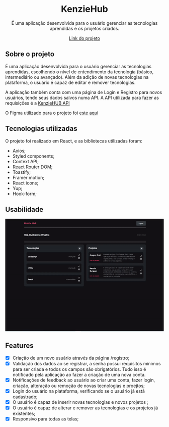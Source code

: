 <!-- PROJECT LOGO -->
<br />
<div align="center">


<h1 align="center">KenzieHub</h1>

  <p align="center">
    É uma aplicação desenvolvida para o usuário gerenciar as tecnologias aprendidas e os projetos criados.
  </p>
  <a href="https://kenzie-hub-guiwustro.vercel.app/">
Link do projeto</a>
</div>

<!-- ABOUT THE PROJECT -->
## Sobre o projeto

É uma aplicação desenvolvida para o usuário gerenciar as tecnologias aprendidas,
escolhendo o nível de entendimento da tecnologia (básico, intermediário ou
avançado). Além da adição de novas tecnologias na plataforma, o usuário é capaz
de editar e remover tecnologias. <br />

A aplicação também conta com uma página
de Login e Registro para novos usuários, tendo seus dados salvos numa API. A API
utilizada para fazer as requisições é a
<a href="https://github.com/Kenzie-Academy-Brasil-Developers/kenziehub-api">
KenzieHUB API</a> <br />

O Figma utilizado para o projeto foi
<a href="https://www.figma.com/file/ccZ4uMlJtuBQISDzCCI1Vq/Kenzie-Hub?node-id=0%3A1">
este aqui</a>


## Tecnologias utilizadas

O projeto foi realizado em React, e as bibliotecas utilizadas foram:

- Axios;
- Styled components;
- Context API;
- React Router DOM;
- Toastify;
- Framer motion;
- React icons;
- Yup;
- Hook-form;

<!-- USAGE EXAMPLES -->

## Usabilidade

<div align="center">
<img src="screenshots/kenzie-hub.gif" >
</div>

<!-- ROADMAP -->

## Features

- [x] Criação de um novo usuário através da página /registro;
- [x] Validação dos dados ao se registrar, a senha possui requisitos mínimos
      para ser criada e todos os campos são obrigatórios. Tudo isso é notificado
      pela aplicação ao fazer a criação de uma nova conta.
- [x] Notificações de feedback ao usuário ao criar uma conta, fazer login,
      criação, alteração ou remoção de novas tecnologias e proejtos;
- [x] Login do usuário na plataforma, verificando se o usuário já está
      cadastrado;
- [x] O usuário é capaz de inserir novas tecnologias e novos projetos ;
- [x] O usuário é capaz de alterar e remover as tecnologias e os projetos já existentes;
- [x] Responsivo para todas as telas;
